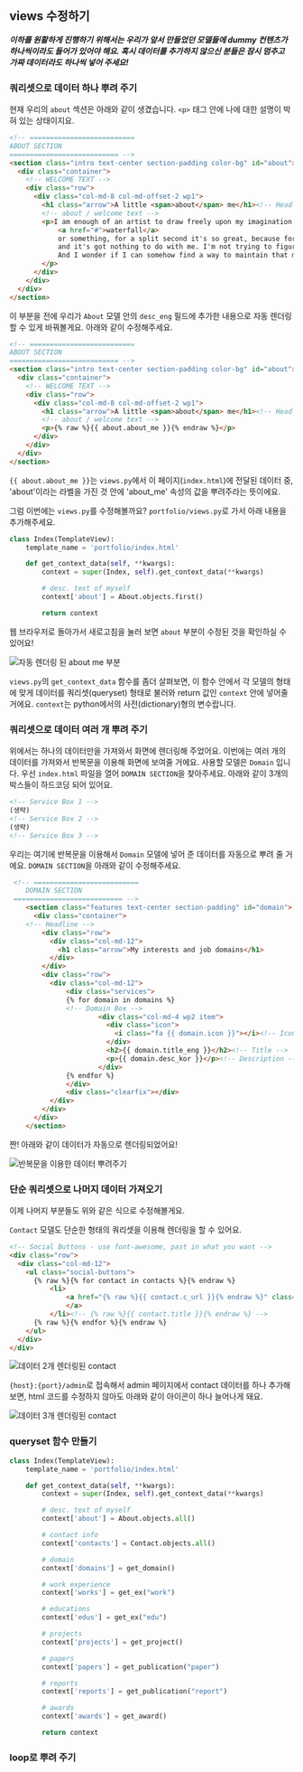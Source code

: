 ## views 수정하기

***이하를 원활하게 진행하기 위해서는 우리가 앞서 만들었던 모델들에 dummy 컨텐츠가 하나씩이라도 들어가 있어야 해요.
혹시 데이터를 추가하지 않으신 분들은 잠시 멈추고 가짜 데이터라도 하나씩 넣어 주세요!***


### 쿼리셋으로 데이터 하나 뿌려 주기
현재 우리의 `about` 섹션은 아래와 같이 생겼습니다.
`<p>` 태그 안에 나에 대한 설명이 박혀 있는 상태이지요.
```html
<!-- ==========================
ABOUT SECTION  
=========================== -->
<section class="intro text-center section-padding color-bg" id="about">
  <div class="container">
    <!-- WELCOME TEXT -->
    <div class="row">
      <div class="col-md-8 col-md-offset-2 wp1">
        <h1 class="arrow">A little <span>about</span> me</h1><!-- Headline -->
        <!-- about / welcome text -->
        <p>I am enough of an artist to draw freely upon my imagination. The point is that when I see a sunset or a 
            <a href="#">waterfall</a> 
            or something, for a split second it's so great, because for a little bit I'm out of my brain, 
            and it's got nothing to do with me. I'm not trying to figure it out, you know what I mean? 
            And I wonder if I can somehow find a way to maintain that mind stillness.
        </p>
      </div>
    </div>
  </div>
</section>
```

이 부분을 전에 우리가 `About` 모델 안의 `desc_eng` 필드에 추가한 내용으로 
자동 렌더링 할 수 있게 바꿔볼게요.
아래와 같이 수정해주세요.
```html
<!-- ==========================
ABOUT SECTION  
=========================== -->
<section class="intro text-center section-padding color-bg" id="about">
  <div class="container">
    <!-- WELCOME TEXT -->
    <div class="row">
      <div class="col-md-8 col-md-offset-2 wp1">
        <h1 class="arrow">A little <span>about</span> me</h1><!-- Headline -->
        <!-- about / welcome text -->
        <p>{% raw %}{{ about.about_me }}{% endraw %}</p>
      </div>
    </div>
  </div>
</section>
```

`{{ about.about_me }}`는 `views.py`에서 이 페이지(`index.html`)에 전달된 데이터 중,
'about'이라는 라벨을 가진 것 안에 'about_me' 속성의 값을 뿌려주라는 뜻이에요.

그럼 이번에는 `views.py`를 수정해볼까요?
`portfolio/views.py`로 가서 아래 내용을 추가해주세요.
```python
class Index(TemplateView):
    template_name = 'portfolio/index.html'

    def get_context_data(self, **kwargs):
        context = super(Index, self).get_context_data(**kwargs)

        # desc. text of myself
        context['about'] = About.objects.first()

        return context
```

웹 브라우저로 돌아가서 새로고침을 눌러 보면 `about` 부분이 수정된 것을 확인하실 수 있어요!

![자동 렌더링 된 about me 부분](img/1.PNG)

`views.py`의 `get_context_data` 함수를 좀더 살펴보면,
이 함수 안에서 각 모델의 형태에 맞게 데이터를 쿼리셋(queryset) 형태로 불러와
return 값인 `context` 안에 넣어줄 거에요.
`context`는 python에서의 사전(dictionary)형의 변수랍니다.


### 쿼리셋으로 데이터 여러 개 뿌려 주기

위에서는 하나의 데이터만을 가져와서 화면에 렌더링해 주었어요.
이번에는 여러 개의 데이터를 가져와서 반복문을 이용해 화면에 보여줄 거에요.
사용할 모델은 `Domain` 입니다.
우선 `index.html` 파일을 열어 `DOMAIN SECTION`을 찾아주세요.
아래와 같이 3개의 박스들이 하드코딩 되어 있어요.

```html
<!-- Service Box 1 -->
(생략)
<!-- Service Box 2 -->
(생략)
<!-- Service Box 3 -->
```

우리는 여기에 반복문을 이용해서 `Domain` 모델에 넣어 준 데이터를 자동으로 뿌려 줄 거에요.
`DOMAIN SECTION`을 아래와 같이 수정해주세요.
```html
 <!-- ==========================
    DOMAIN SECTION
 =========================== -->
    <section class="features text-center section-padding" id="domain">
      <div class="container">
    <!-- Headline -->
        <div class="row">
          <div class="col-md-12">
            <h1 class="arrow">My interests and job domains</h1>
          </div>
        </div>
        <div class="row">
          <div class="col-md-12">
              <div class="services">
              {% for domain in domains %}
              <!-- Domain Box -->
                      <div class="col-md-4 wp2 item">
                        <div class="icon">
                          <i class="fa {{ domain.icon }}"></i><!-- Icon -->
                        </div>
                        <h2>{{ domain.title_eng }}</h2><!-- Title -->
                        <p>{{ domain.desc_kor }}</p><!-- Description -->
                      </div>
              {% endfor %}
              </div>
              <div class="clearfix"></div>
          </div>
        </div>
      </div>
    </section>
```

짠! 아래와 같이 데이터가 자동으로 렌더링되었어요!

![반복문을 이용한 데이터 뿌려주기](img/2.PNG)


### 단순 쿼리셋으로 나머지 데이터 가져오기
이제 나머지 부분들도 위와 같은 식으로 수정해볼게요.

`Contact` 모델도 단순한 형태의 쿼리셋을 이용해 렌더링을 할 수 있어요.
```html
<!-- Social Buttons - use font-awesome, past in what you want -->
<div class="row">
  <div class="col-md-12">
    <ul class="social-buttons">
      {% raw %}{% for contact in contacts %}{% endraw %}
          <li>
              <a href="{% raw %}{{ contact.c_url }}{% endraw %}" class="social-btn"><i class="fa {% raw %}{{ contact.icon }}{% endraw %}"></i>
              </a>
          </li><!-- {% raw %}{{ contact.title }}{% endraw %} -->
      {% raw %}{% endfor %}{% endraw %}
    </ul>
  </div>
</div>
```

![데이터 2개 렌더링된 contact](img/3.PNG)


`{host}:{port}/admin`로 접속해서 admin 페이지에서 contact 데이터를 하나 추가해 보면,
html 코드를 수정하지 않아도 아래와 같이 아이콘이 하나 늘어나게 돼요.

![데이터 3개 렌더링된 contact](img/4.PNG)



### queryset 함수 만들기

```python
class Index(TemplateView):
    template_name = 'portfolio/index.html'

    def get_context_data(self, **kwargs):
        context = super(Index, self).get_context_data(**kwargs)

        # desc. text of myself
        context['about'] = About.objects.all()

        # contact info
        context['contacts'] = Contact.objects.all()

        # domain
        context['domains'] = get_domain()

        # work experience
        context['works'] = get_ex("work")

        # educations
        context['edus'] = get_ex("edu")

        # projects
        context['projects'] = get_project()

        # papers
        context['papers'] = get_publication("paper")

        # reports
        context['reports'] = get_publication("report")

        # awards
        context['awards'] = get_award()

        return context
```



### loop로 뿌려 주기

